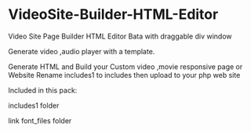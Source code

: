 # VideoSite-Builder-HTML-Editor
Video Site Page  Builder HTML Editor Bata with draggable  div window

 Generate video ,audio player with a  template.</p>
 Generate HTML and Build your Custom video ,movie responsive page or Website 
 Rename includes1 to includes then upload to your php web site 
 
 Included in this pack:<p>
 includes1 folder <p>
 link font_files folder
   
